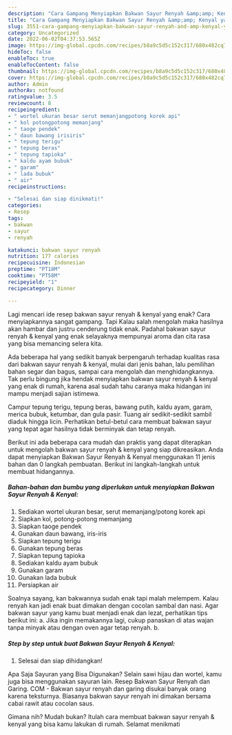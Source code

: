 ```yaml
---
description: "Cara Gampang Menyiapkan Bakwan Sayur Renyah &amp;amp; Kenyal yang Bikin Ngiler, Buat Buka Puasa Lezat Sekali"
title: "Cara Gampang Menyiapkan Bakwan Sayur Renyah &amp;amp; Kenyal yang Bikin Ngiler, Buat Buka Puasa Lezat Sekali"
slug: 3551-cara-gampang-menyiapkan-bakwan-sayur-renyah-and-amp-kenyal-yang-bikin-ngiler-buat-buka-puasa-lezat-sekali
category: Uncategorized
date: 2022-06-02T04:37:53.565Z
image: https://img-global.cpcdn.com/recipes/b8a9c5d5c152c317/680x482cq70/bakwan-sayur-renyah-kenyal-foto-resep-utama.jpg
hideToc: false
enableToc: true
enableTocContent: false
thumbnail: https://img-global.cpcdn.com/recipes/b8a9c5d5c152c317/680x482cq70/bakwan-sayur-renyah-kenyal-foto-resep-utama.jpg
cover: https://img-global.cpcdn.com/recipes/b8a9c5d5c152c317/680x482cq70/bakwan-sayur-renyah-kenyal-foto-resep-utama.jpg
author: Admin
authorAv: notfound
ratingvalue: 3.5
reviewcount: 8
recipeingredient:
- " wortel ukuran besar serut memanjangpotong korek api"
- " kol potongpotong memanjang"
- " taoge pendek"
- " daun bawang irisiris"
- " tepung terigu"
- " tepung beras"
- " tepung tapioka"
- " kaldu ayam bubuk"
- " garam"
- " lada bubuk"
- " air"
recipeinstructions:

- "Selesai dan siap dinikmati!"
categories:
- Resep
tags:
- bakwan
- sayur
- renyah

katakunci: bakwan sayur renyah 
nutrition: 177 calories
recipecuisine: Indonesian
preptime: "PT18M"
cooktime: "PT58M"
recipeyield: "1"
recipecategory: Dinner

---
```



Lagi mencari ide resep bakwan sayur renyah &amp; kenyal yang enak? Cara menyiapkannya sangat gampang. Tapi Kalau salah mengolah maka hasilnya akan hambar dan justru cenderung tidak enak. Padahal bakwan sayur renyah &amp; kenyal yang enak selayaknya mempunyai aroma dan cita rasa yang bisa memancing selera kita.


Ada beberapa hal yang sedikit banyak berpengaruh terhadap kualitas rasa dari bakwan sayur renyah &amp; kenyal, mulai dari jenis bahan, lalu pemilihan bahan segar dan bagus, sampai cara mengolah dan menghidangkannya. Tak perlu bingung jika hendak menyiapkan bakwan sayur renyah &amp; kenyal yang enak di rumah, karena asal sudah tahu caranya maka hidangan ini mampu menjadi sajian istimewa.

Campur tepung terigu, tepung beras, bawang putih, kaldu ayam, garam, merica bubuk, ketumbar, dan gula pasir. Tuang air sedikit-sedikit sambil diaduk hingga licin. Perhatikan betul-betul cara membuat bakwan sayur yang tepat agar hasilnya tidak berminyak dan tetap renyah.


Berikut ini ada beberapa cara mudah dan praktis yang dapat diterapkan untuk mengolah bakwan sayur renyah &amp; kenyal yang siap dikreasikan. Anda dapat menyiapkan Bakwan Sayur Renyah &amp; Kenyal menggunakan 11 jenis bahan dan 0 langkah pembuatan. Berikut ini langkah-langkah untuk membuat hidangannya.

<!--inarticleads1-->

##### Bahan-bahan dan bumbu yang diperlukan untuk menyiapkan Bakwan Sayur Renyah &amp; Kenyal:

1. Sediakan  wortel ukuran besar, serut memanjang/potong korek api
1. Siapkan  kol, potong-potong memanjang
1. Siapkan  taoge pendek
1. Gunakan  daun bawang, iris-iris
1. Siapkan  tepung terigu
1. Gunakan  tepung beras
1. Siapkan  tepung tapioka
1. Sediakan  kaldu ayam bubuk
1. Gunakan  garam
1. Gunakan  lada bubuk
1. Persiapkan  air


Soalnya sayang, kan bakwannya sudah enak tapi malah melempem. Kalau renyah kan jadi enak buat dimakan dengan cocolan sambal dan nasi. Agar bakwan sayur yang kamu buat menjadi enak dan lezat, perhatikan tips berikut ini: a. Jika ingin memakannya lagi, cukup panaskan di atas wajan tanpa minyak atau dengan oven agar tetap renyah. b. 

<!--inarticleads2-->

##### Step by step untuk buat Bakwan Sayur Renyah &amp; Kenyal:


1. Selesai dan siap dihidangkan!

Apa Saja Sayuran yang Bisa Digunakan? Selain sawi hijau dan wortel, kamu juga bisa menggunakan sayuran lain. Resep Bakwan Sayur Renyah dan Garing. COM - Bakwan sayur renyah dan garing disukai banyak orang karena teksturnya. Biasanya bakwan sayur renyah ini dimakan bersama cabai rawit atau cocolan saus. 

Gimana nih? Mudah bukan? Itulah cara membuat bakwan sayur renyah &amp; kenyal yang bisa kamu lakukan di rumah. Selamat menikmati
